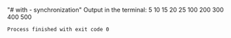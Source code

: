 "# with - synchronization" 
Output in the terminal:
    5
    10
    15
    20
    25
    100
    200
    300
    400
    500

    Process finished with exit code 0
    
